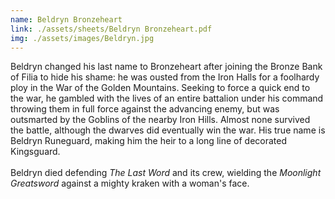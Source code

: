 ```yaml
---
name: Beldryn Bronzeheart
link: ./assets/sheets/Beldryn Bronzeheart.pdf
img: ./assets/images/Beldryn.jpg
--- 
```

Beldryn changed his last name to Bronzeheart after joining the Bronze Bank of Filia to hide his shame: he was ousted from the Iron Halls for a foolhardy ploy in the War of the Golden Mountains. Seeking to force a quick end to the war, he gambled with the lives of an entire battalion under his command throwing them in full force against the advancing enemy, but was outsmarted by the Goblins of the nearby Iron Hills. Almost none survived the battle, although the dwarves did eventually win the war. His true name is Beldryn Runeguard, making him the heir to a long line of decorated Kingsguard.<br><br>Beldryn died defending *The Last Word* and its crew, wielding the *Moonlight Greatsword* against a mighty kraken with a woman's face. 
